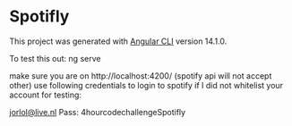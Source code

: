# Spotifly

This project was generated with [Angular CLI](https://github.com/angular/angular-cli) version 14.1.0.

To test this out:
ng serve

make sure you are on http://localhost:4200/ (spotify api will not accept other)
use following credentials to login to spotify if I did not whitelist your account for testing:

jorlol@live.nl
Pass: 4hourcodechallengeSpotifly
